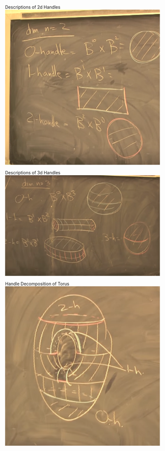 Descriptions of 2d Handles
![](../attachments/Pasted%20image%2020210501235853.png)

Descriptions of 3d Handles
![](../attachments/Pasted%20image%2020210501235919.png)

Handle Decomposition of Torus
![](../attachments/Pasted%20image%2020210501235942.png)